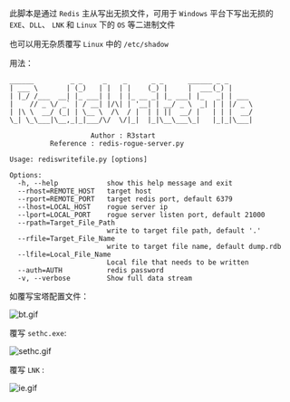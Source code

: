 
此脚本是通过 `Redis` 主从写出无损文件，可用于 `Windows` 平台下写出无损的 `EXE`、`DLL`、 `LNK` 和 `Linux` 下的 `OS` 等二进制文件

也可以用无杂质覆写 `Linux` 中的 `/etc/shadow` 

用法：
```
______         _ _     _    _      _ _      ______ _ _      
| ___ \       | (_)   | |  | |    (_) |     |  ___(_) |     
| |_/ /___  __| |_ ___| |  | |_ __ _| |_ ___| |_   _| | ___ 
|    // _ \/ _` | / __| |/\| | '__| | __/ _ \  _| | | |/ _ \
| |\ \  __/ (_| | \__ \  /\  / |  | | ||  __/ |   | | |  __/
\_| \_\___|\__,_|_|___/\/  \/|_|  |_|\__\___\_|   |_|_|\___|     

                    Author : R3start   
          Reference : redis-rogue-server.py

Usage: rediswritefile.py [options]

Options:
  -h, --help            show this help message and exit
  --rhost=REMOTE_HOST   target host
  --rport=REMOTE_PORT   target redis port, default 6379
  --lhost=LOCAL_HOST    rogue server ip
  --lport=LOCAL_PORT    rogue server listen port, default 21000
  --rpath=Target_File_Path
                        write to target file path, default '.'
  --rfile=Target_File_Name
                        write to target file name, default dump.rdb
  --lfile=Local_File_Name
                        Local file that needs to be written
  --auth=AUTH           redis password
  -v, --verbose         Show full data stream

```
如覆写宝塔配置文件：

![bt.gif](https://github.com/r35tart/RedisWriteFile/raw/master/bt_gif.gif)

覆写 `sethc.exe`:

![sethc.gif](https://github.com/r35tart/RedisWriteFile/raw/master/sethc_ok.gif)

覆写 `LNK` :

![ie.gif](https://github.com/r35tart/RedisWriteFile/raw/master/ie.gif)
